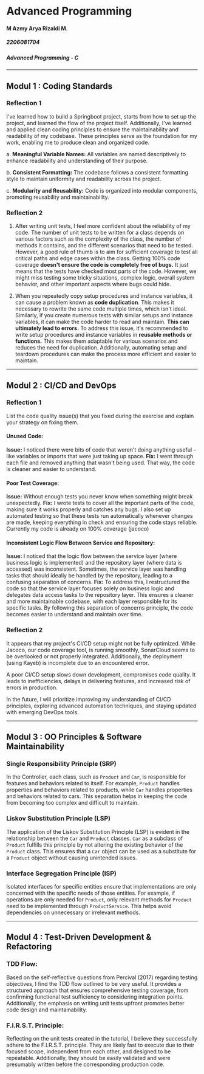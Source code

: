 # Advanced Programming

#### M Azmy Arya Rizaldi M.
##### 2206081704
##### Advanced Programming - C

---

## Modul 1 : Coding Standards

### Reflection 1

I've learned how to build a Springboot project, starts from how to set up the project, and learned the flow of the project itself. Additionally, I've learned and applied clean coding principles to ensure the maintainability and readability of my codebase. These principles serve as the foundation for my work, enabling me to produce clean and organized code.

a. **Meaningful Variable Names:** All variables are named descriptively to enhance readability and understanding of their purpose.

b. **Consistent Formatting:** The codebase follows a consistent formatting style to maintain uniformity and readability across the project.

c. **Modularity and Reusability:** Code is organized into modular components, promoting reusability and maintainability.

### Reflection 2
1. After writing unit tests, I feel more confident about the reliability of my code. The number of unit tests to be written for a class depends on various factors such as the complexity of the class, the number of methods it contains, and the different scenarios that need to be tested. However, a good rule of thumb is to aim for sufficient coverage to test all critical paths and edge cases within the class.
   Getting 100% code coverage **doesn't ensure the code is completely free of bugs.** It just means that the tests have checked most parts of the code. However, we might miss testing some tricky situations, complex logic, overall system behavior, and other important aspects where bugs could hide.

2. When you repeatedly copy setup procedures and instance variables, it can cause a problem known as **code duplication**. This makes it necessary to rewrite the same code multiple times, which isn't ideal.
   Similarly, if you create numerous tests with similar setups and instance variables, it can make the code harder to read and maintain. **This can ultimately lead to errors.**
   To address this issue, it's recommended to write setup procedures and instance variables in **reusable methods or functions.** This makes them adaptable for various scenarios and reduces the need for duplication. Additionally, automating setup and teardown procedures can make the process more efficient and easier to maintain.

---

## Modul 2 : CI/CD and DevOps

### Reflection 1

List the code quality issue(s) that you fixed during the exercise and explain your strategy on fixing them.

#### **Unused Code:**
**Issue:** I noticed there were bits of code that weren't doing anything useful – like variables or imports that were just taking up space.
**Fix:** I went through each file and removed anything that wasn't being used. That way, the code is cleaner and easier to understand.

#### **Poor Test Coverage:**
**Issue:** Without enough tests you never know when something might break unexpectedly.
**Fix:** I wrote tests to cover all the important parts of the code, making sure it works properly and catches any bugs. I also set up automated testing so that these tests run automatically whenever changes are made, keeping everything in check and ensuring the code stays reliable. Currently my code is already on 100% coverage (jacoco)

#### **Inconsistent Logic Flow Between Service and Repository:**
**Issue:** I noticed that the logic flow between the service layer (where business logic is implemented) and the repository layer (where data is accessed) was inconsistent. Sometimes, the service layer was handling tasks that should ideally be handled by the repository, leading to a confusing separation of concerns.
**Fix:** To address this, I restructured the code so that the service layer focuses solely on business logic and delegates data access tasks to the repository layer. This ensures a cleaner and more maintainable codebase, with each layer responsible for its specific tasks. By following this separation of concerns principle, the code becomes easier to understand and maintain over time.

### Reflection 2

It appears that my project's CI/CD setup might not be fully optimized. While Jacoco, our code coverage tool, is running smoothly, SonarCloud seems to be overlooked or not properly integrated. Additionally, the deployment (using Kayeb) is incomplete due to an encountered error.

A poor CI/CD setup slows down development, compromises code quality. It leads to inefficiencies, delays in delivering features, and increased risk of errors in production.

In the future, I will prioritize improving my understanding of CI/CD principles, exploring advanced automation techniques, and staying updated with emerging DevOps tools.

---

## Modul 3 : OO Principles & Software Maintainability

### Single Responsibility Principle (SRP)
In the Controller, each class, such as `Product` and `Car`, is responsible for features and behaviors related to itself. For example, `Product` handles properties and behaviors related to products, while `Car` handles properties and behaviors related to cars. This separation helps in keeping the code from becoming too complex and difficult to maintain.

### Liskov Substitution Principle (LSP)
The application of the Liskov Substitution Principle (LSP) is evident in the relationship between the `Car` and `Product` classes. `Car` as a subclass of `Product` fulfills this principle by not altering the existing behavior of the `Product` class. This ensures that a `Car` object can be used as a substitute for a `Product` object without causing unintended issues.

### Interface Segregation Principle (ISP)
Isolated interfaces for specific entities ensure that implementations are only concerned with the specific needs of those entities. For example, if operations are only needed for `Product`, only relevant methods for `Product` need to be implemented through `ProductService`. This helps avoid dependencies on unnecessary or irrelevant methods.

---

## Modul 4 : Test-Driven Development & Refactoring

### TDD Flow:
Based on the self-reflective questions from Percival (2017) regarding testing objectives, I find the TDD flow outlined to be very useful. It provides a structured approach that ensures comprehensive testing coverage, from confirming functional test sufficiency to considering integration points. Additionally, the emphasis on writing unit tests upfront promotes better code design and maintainability.

### F.I.R.S.T. Principle:
Reflecting on the unit tests created in the tutorial, I believe they successfully adhere to the F.I.R.S.T. principle. They are likely fast to execute due to their focused scope, independent from each other, and designed to be repeatable. Additionally, they should be easily validated and were presumably written before the corresponding production code.